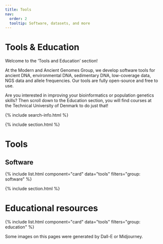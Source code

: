 ```yaml
---
title: Tools
nav:
  order: 2
  tooltip: Software, datasets, and more
---
```


# <i class="fas fa-tools"></i>Tools & Education

Welcome to the ‘Tools and Education’ section!

At the Modern and Ancient Genomes Group, we develop software tools for ancient DNA, environmental DNA, sedimentary DNA, low-coverage data, NGS data and allele frequencies. Our tools are fully open-source and free to use. 

Are you interested in improving your bioinformatics or population genetics skills? Then scroll down to the Education section, you will find courses at the Technical University of Denmark to do just that! 


{% include search-info.html %}

{% include section.html %}

# Tools

## Software

{% include list.html component="card" data="tools" filters="group: software" %}

{% include section.html %}

# Educational resources

{% include list.html component="card" data="tools" filters="group: education" %}


Some images on this pages were generated by Dall-E or Midjourney.
